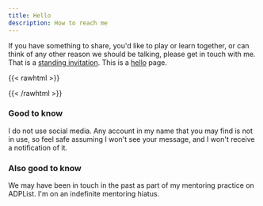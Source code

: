 ```yaml
---
title: Hello
description: How to reach me
---
```

If you have something to share, you'd like to play or learn together, or can think of any other reason we should be talking, please get in touch with me. That is a [standing invitation](/standing-invitation). This is a [hello](https://alastairjohnston.com/introducing-hello-pages/) page.

{{< rawhtml >}}
<script data-letterbirduser="zinzy" src="https://letterbird.co/embed/v1.js"></script>

{{< /rawhtml >}}

### Good to know
I do not use social media. Any account in my name that you may find is not in use, so feel safe assuming I won't see your message, and I won't receive a notification of it.

### Also good to know
We may have been in touch in the past as part of my mentoring practice on ADPList. I'm on an indefinite mentoring hiatus.


